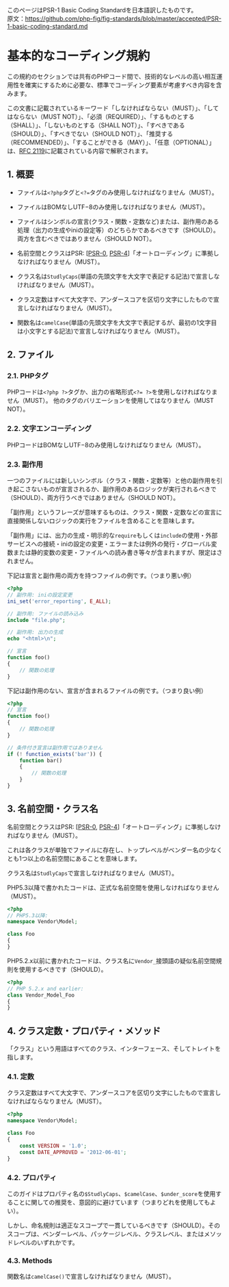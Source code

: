 
[RFC 2119]: http://www.ietf.org/rfc/rfc2119.txt
[PSR-0]: https://github.com/sawarame/fig-standards-jp/blob/master/accepted/PSR-0.md
[PSR-4]: https://github.com/sawarame/fig-standards-jp/blob/master/accepted/PSR-4-autoloader.md

このページはPSR-1 Basic Coding Standardを日本語訳したものです。  
原文：https://github.com/php-fig/fig-standards/blob/master/accepted/PSR-1-basic-coding-standard.md

# 基本的なコーディング規約

この規約のセクションでは共有のPHPコード間で、技術的なレベルの高い相互運用性を確実にするために必要な、標準でコーディング要素が考慮すべき内容を含みます。


この文書に記載されているキーワード「しなければならない（MUST）」、「してはならない（MUST NOT）」、「必須（REQUIRED）」、「するものとする（SHALL）」、「しないものとする（SHALL NOT）」、「すべきである（SHOULD）」、「すべきでない（SHOULD NOT）」、「推奨する（RECOMMENDED）」、「することができる（MAY）」、「任意（OPTIONAL）」は、[RFC 2119][]に記載されている内容で解釈されます。


## 1. 概要

- ファイルは`<?php`タグと`<?=`タグのみ使用しなければなりません（MUST）。

- ファイルはBOMなしUTF−8のみ使用しなければなりません（MUST）。

- ファイルはシンボルの宣言(クラス・関数・定数など)または、副作用のある処理（出力の生成やiniの設定等）のどちらかであるべきです（SHOULD）。両方を含むべきではありません（SHOULD NOT）。

- 名前空間とクラスはPSR: [[PSR-0][], [PSR-4][]]「オートローディング」に準拠しなければなりません（MUST）。

- クラス名は`StudlyCaps`(単語の先頭文字を大文字で表記する記法)で宣言しなければなりません（MUST）。

- クラス定数はすべて大文字で、アンダースコアを区切り文字にしたもので宣言しなければなりません（MUST）。

- 関数名は`camelCase`(単語の先頭文字を大文字で表記するが、最初の1文字目は小文字とする記法)で宣言しなければなりません（MUST）。

## 2. ファイル

### 2.1. PHPタグ

PHPコードは`<?php ?>`タグか、出力の省略形式`<?= ?>`を使用しなければなりません（MUST）。
他のタグのバリエーションを使用してはなりません（MUST NOT）。

### 2.2. 文字エンコーディング

PHPコードはBOMなしUTF−8のみ使用しなければなりません（MUST）。

### 2.3. 副作用

一つのファイルには新しいシンボル（クラス・関数・定数等）と他の副作用を引き起こさないものが宣言されるか、副作用のあるロジックが実行されるべきで（SHOULD）、両方行うべきではありません（SHOULD NOT）。

「副作用」というフレーズが意味するものは、クラス・関数・定数などの宣言に直接関係しないロジックの実行をファイルを含めることを意味します。

「副作用」には、出力の生成・明示的な`require`もしくは`include`の使用・外部サービスへの接続・iniの設定の変更・エラーまたは例外の発行・グローバル変数または静的変数の変更・ファイルへの読み書き等々が含まれますが、限定はされません。

下記は宣言と副作用の両方を持つファイルの例です。（つまり悪い例）

~~~php
<?php
// 副作用: iniの設定変更
ini_set('error_reporting', E_ALL);

// 副作用: ファイルの読み込み
include "file.php";

// 副作用: 出力の生成
echo "<html>\n";

// 宣言
function foo()
{
    // 関数の処理
}
~~~


下記は副作用のない、宣言が含まれるファイルの例です。（つまり良い例）

~~~php
<?php
// 宣言
function foo()
{
    // 関数の処理
}

// 条件付き宣言は副作用ではありません
if (! function_exists('bar')) {
    function bar()
    {
        // 関数の処理
    }
}
~~~

## 3. 名前空間・クラス名

名前空間とクラスはPSR: [[PSR-0][], [PSR-4][]]「オートローディング」に準拠しなければなりません（MUST）。

これは各クラスが単独でファイルに存在し、トップレベルがベンダー名の少なくとも1つ以上の名前空間にあることを意味します。

クラス名は`StudlyCaps`で宣言しなければなりません（MUST）。

PHP5.3以降で書かれたコードは、正式な名前空間を使用しなければなりません（MUST）。

~~~php
<?php
// PHP5.3以降:
namespace Vendor\Model;

class Foo
{
}
~~~

PHP5.2.x以前に書かれたコードは、クラス名に`Vendor_`接頭語の疑似名前空間規則を使用するべきです（SHOULD）。

~~~php
<?php
// PHP 5.2.x and earlier:
class Vendor_Model_Foo
{
}
~~~

## 4. クラス定数・プロパティ・メソッド

「クラス」という用語はすべてのクラス、インターフェース、そしてトレイトを指します。

### 4.1. 定数

クラス定数はすべて大文字で、アンダースコアを区切り文字にしたもので宣言しなければならなりません（MUST）。

~~~php
<?php
namespace Vendor\Model;

class Foo
{
    const VERSION = '1.0';
    const DATE_APPROVED = '2012-06-01';
}
~~~

### 4.2. プロパティ

このガイドはプロパティ名の`$StudlyCaps`、`$camelCase`、`$under_score`を使用することに関しての推奨を、意図的に避けています（つまりどれを使用してもよい）。

しかし、命名規則は適正なスコープで一貫しているべきです（SHOULD）。そのスコープは、ベンダーレベル、パッケージレベル、クラスレベル、またはメソッドレベルのいずれかです。

### 4.3. Methods

関数名は`camelCase()`で宣言しなければなりません（MUST）。
